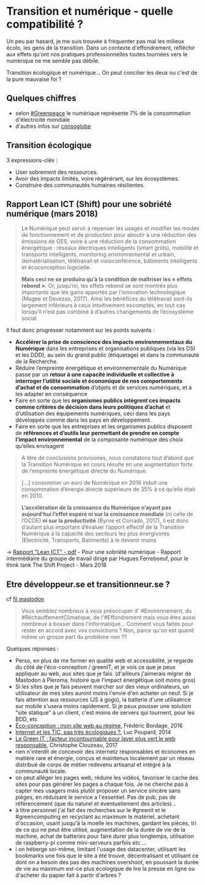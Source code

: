 # Transition et numérique - quelle compatibilité ?

Un peu par hasard, je me suis trouvée à fréquenter pas mal les milieux écolo, les gens de la transition. Dans un contexte d'effondrement, réfléchir aux effets qu'ont nos pratiques professionnelles toutes tournées vers le numérique ne me semble pas débile.

Transition écologique et numérique... On peut concilier les deux ou c'est de la pure mauvaise foi ?

## Quelques chiffres

- selon [#Greenpeace](https://www.greenpeace.fr/il-est-temps-de-renouveler-internet/) le numérique représente 7% de la consommation d'électricité mondiale
- d'autres infos sur [consoglobe](https://www.consoglobe.com/internet-pollution-reelle-cg)

## Transition écologique

3 expressions-clés :
- User sobrement des ressources.
- Avoir des impacts limités, voire régénérant, sur les écosystèmes.
- Construire des communautés humaines résilientes.

## Rapport Lean ICT (Shift) pour une sobriété numérique (mars 2018)

> Le Numérique peut servir à repenser les usages et modifier les modes de fonctionnement et de production pour aboutir à une réduction des émissions de GES, voire à une réduction de la consommation énergétique : réseaux électriques  intelligents  (smart  grids),  mobilité  et  transports  intelligents,  monitoring  environnemental  et  urbain, dématérialisation, télétravail et visioconférence, bâtiments intelligents et écoconception logicielle.
>
> **Mais ceci ne se produira qu’à la condition de maîtriser les « effets rebond
»**. Or, jusqu’ici, les effets rebond se sont montrés plus importants que les gains apportés par l’innovation technologique (Magee et Devezas, 2017). Ainsi les bénéfices du télétravail sont-ils largement inférieurs à ceux intuitivement escomptés, en tout cas lorsqu’il n’est pas combiné à d’autres changements de l’écosystème social.

Il faut donc progresser notamment sur les points suivants :
- **Accélérer  la  prise  de  conscience des  impacts  environnementaux  du  Numérique**  dans  les  entreprises  et organisations publiques (via les DSI et les DDD), au sein du grand public (étiquetage) et dans la communauté de la Recherche.
- Réduire l’empreinte énergétique et environnementale du Numérique
passe par un **retour à une capacité individuelle  et  collective  à  interroger  l’utilité  sociale  et  économique  de  nos  comportements  d’achat  et  de consommation** d’objets et de services numériques, et à les adapter en conséquence
- Faire  en  sorte que  les  **organismes  publics intègrent  ces  impacts  comme  critères  de  décision  dans  leurs politiques d’achat** et d’utilisation des équipements numériques, ceci dans les pays développés comme dans les pays en développement.
- Faire  en  sorte  que  les  entreprises et  les  organismes  publics disposent de **références et d’outils leur permettant de prendre en compte l’impact environnemental** de la composante numérique des choix qu’elles envisagent

> A titre de conclusions provisoires, nous constatons tout d’abord que la Transition Numérique en cours résulte en une augmentation  forte  de l’empreinte  énergétique  directe  du  Numérique.
> 
> [...]
> consommer un euro de Numérique en 2018 induit une consommation d’énergie directe supérieure de 35% à ce qu’elle était en 2010.
> 
> **L’accélération de la croissance du Numérique n’ayant pas aujourd’hui l’effet espéré ni sur la croissance mondiale** (ni celle de l’OCDE) **ni sur la productivité** (Byrne et Corrado, 2017), il est donc d’autant plus important d’évaluer l’apport effectif de la Transition Numérique à la capacité des secteurs les plus énergivores (Electricité, Transports, Batiments) à le devenir moins


-> [Rapport "Lean ICT" - pdf](https://theshiftproject.org/wp-content/uploads/2018/05/2018-05-17_Rapport-interm%C3%A9diaire_Lean-ICT-Pour-une-sobri%C3%A9t%C3%A9-num%C3%A9rique.pdf) - Pour une sobriété numérique  - Rapport intermédiaire du groupe de travail dirigé par Hugues Ferreboeuf, pour le think tank The Shift Project - Mars 2018

## Etre développeur.se et transitionneur.se ?

cf [fil mastodon](https://mastodon.xyz/@FdC/100632791427437788)

> Vous semblez nombreux à vous préoccuper d' #Environnement, du #RéchauffementClimatique, de l'#Effondrement mais vous êtes aussi nombreux à bosser dans l'informatique... Comment vous faites pour rester en accord avec vos convictions ? Non, parce qu'on est quand même un grosse part du problème non ??

Quelques réponses : 

- Perso, en plus de me former en qualité web et accessibilité, je regarde du côté de l'éco-conception / greenIT, et je vois ce que je peux appliquer au web, aux sites que je fais. (d'ailleurs j'aimerais migrer de Mastodon à Pleroma, histoire que l'impact énergétique soit moins gros)
- Si les sites que je fais peuvent marcher sur des vieux ordinateurs, un utilisateur de mes sites auront moins l'envie d'en acheter un neuf. Si je fais attention aux ressources (JS à gogo), la batterie d'une utilisatrice sur mobile s'usera moins rapidement. Si je peux pousser une solution "site statique" à un client, c'est moins de servers qui tournent, pour les BDD, etc
- [Éco-conception : mon site web au régime](https://www.paris-web.fr/2016/conferences/eco-conception-mon-site-web-au-regime.php), Frédéric Bordage, 2016
- [Internet et les TIC, pas très écologiques ?](https://www.paris-web.fr/2014/conferences/internet-et-les-tic-pas-tres-ecologique.php), Luc Poupard, 2014
- [Le Green IT : facteur incontournable pour laver plus vert le web responsable](https://www.paris-web.fr/2017/conferences/le-green-it-facteur-incontournable-pour-laver-plus-vert-le-web-responsable.php), Christophe Clouzeau, 2017
- rien n'interdit de concevoir des internetz responsables et économes en matière rare et énergie, conçus et maintenus localement par un réseau distribué de corps de métier redevenu artisanal et intégré à la communauté locale. 
-  on peut alléger les pages web, réduire les vidéos, favoriser le cache des sites pour pas générer les pages a chaque fois. Je ne cherche pas à capter mes usagers mais plutôt proposer un service sincère sans pièges, en réduisant le service a l'essentiel. Pas de pub, pas de référencement (que du naturel et éventuellement des articles)... 
-  à titre personnel j'ai fait des recherches sur le #greenit et le #greencomputing en recyclant au maximum le matériel, achetant d'occasion, usant jusqu'à la moelle les machines, gardant les pièces, tri de ce qui ne peut être utilisé, augmentation de la durée de vie de la machine, achat de batteries pour faire durer plus longtemps, utilisation de raspberry-pi comme mini-serveurs parfois etc ...
-  i on héberge soi-même, limitant l'usage des datacenter, utilisant les bookmarks une fois que le site a été trouvé, décentralisant et utilisant ce dont on a besoin des pas des machines overshoot, en poussant la durée de vie au maximum est-ce plus écologique de lire la presse en ligne ou d'acheter du papier fait à partir d'arbres ?